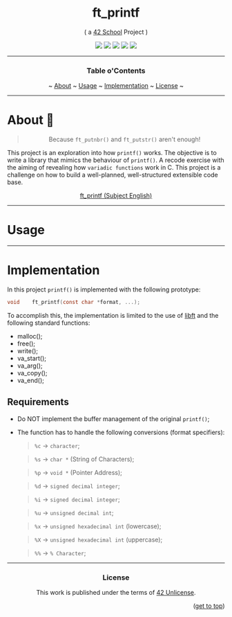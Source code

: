 <a name="readme-top"></a>
<div align="center">

# ft_printf

( a [42 School](https://github.com/42School) Project )


<p>
    <img src="https://img.shields.io/badge/score-...%20%2F%20100-success?style=for-the-badge" />
    <img src="https://img.shields.io/github/repo-size/PedroZappa/ft_printf?style=for-the-badge&logo=github">
    <img src="https://img.shields.io/github/languages/count/PedroZappa/ft_printf?style=for-the-badge&logo=" />
    <img src="https://img.shields.io/github/languages/top/PedroZappa/ft_printf?style=for-the-badge" />
    <img src="https://img.shields.io/github/last-commit/PedroZappa/ft_printf?style=for-the-badge" />
</p>

___

<h3>Table o'Contents</h3>
<p>
    ~
    <a href="#about">About</a> ~
    <a href="#usage">Usage</a> ~
    <a href="#implementation">Implementation</a> ~
    <a href="#license">License</a> ~
</p>
<div/>

___

<div align="left">

# About :pushpin:

</div>

<div align=center>

> Because `ft_putnbr()` and `ft_putstr()` aren't enough!

<div align="left">

This project is an exploration into how `printf()` works. The objective is to write a library that mimics the behaviour of `printf()`. A recode exercise with the aiming of revealing how `variadic functions` work in C. This project is a challenge on how to build a well-planned, well-structured extensible code base.

</div>

[ft_printf (Subject English)](/libft.en.subject.pdf)

___

<div align="left">

# Usage

</div>

____

<div align="left">

# Implementation

In this project `printf()` is implemented with the following prototype:

```c
void	ft_printf(const char *format, ...);
```

To accomplish this, the implementation is limited to the use of [libft](https://github.com/PedroZappa/libft) and the following standard functions:

- malloc();
- free();
- write();
- va_start();
- va_arg();
- va_copy();
- va_end();

## Requirements

- Do NOT implement the buffer management of the original `printf()`;
- The function has to handle the following conversions (format specifiers):

    > `%c` → `character`;

    > `%s` → `char *` (String of Characters);

    > `%p` → `void *` (Pointer Address);
    
    > `%d` → `signed decimal integer`;
    
    > `%i` → `signed decimal integer`;
        
    > `%u` → `unsigned decimal int`;
    
    > `%x` → `unsigned hexadecimal int` (lowercase);
    
    > `%X` → `unsigned hexadecimal int` (uppercase);

    > `%%` → `% Character`;


</div>




___

### License

This work is published under the terms of <a href="https://github.com/PedroZappa/libft/blob/master/LICENSE">42 Unlicense</a>.

<p align="right">(<a href="#readme-top">get to top</a>)</p>
